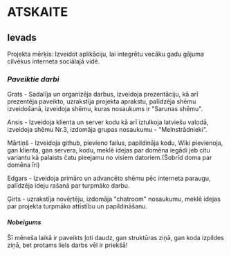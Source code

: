 # **ATSKAITE**
## **Ievads**
Projekta mērķis: Izveidot aplikāciju, lai integrētu vecāku gadu gājuma cilvēkus interneta sociālajā vidē.
### *Paveiktie darbi*
Grats - Sadalīja un organizēja darbus, izveidoja prezentāciju, kā arī prezentēja paveikto, uzrakstīja projekta aprakstu, palīdzēja shēmu izveidošanā, izveidoja shēmu, kuras nosaukums ir "Sarunas shēmu".

Ansis - Izveidoja klienta un server kodu kā arī iztulkoja latviešu valodā, izveidoja shēmu Nr.3, izdomāja grupas nosaukumu - "Melnstrādnieki".

Mārtiņš - Izveidoja github, pievieno failus, papildināja kodu, Wiki pievienoja, gan klienta, gan servera, kodu, meklē idejas par domēna iegādi jeb citu variantu kā palaists čatu pieejamu no visiem datoriem.(Šobrīd doma par domēna īri)

Edgars - Izveidoja primāro un advancēto shēmu pēc interneta paraugu, palīdzēja ideju rašanā par turpmāko darbu.

Ģirts - uzrakstīja novēŗtēju, izdomāja "chatroom" nosaukumu, meklē idejas par projekta turpmāko attīstību un papildināšanu.

#### *Nobeigums*
Šī mēneša laikā ir paveikts ļoti daudz, gan struktūras ziņā, gan koda izpildes ziņā, bet protams liels darbs vēl ir priekšā!
